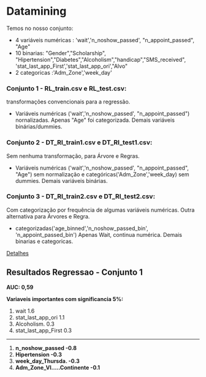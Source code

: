 # Datamining
Temos no nosso conjunto: 
  - 4 variáveis numéricas : 'wait','n_noshow_passed', "n_appoint_passed", "Age" 
  - 10 binarias: "Gender","Scholarship", "Hipertension","Diabetes","Alcoholism","handicap","SMS_received", 'stat_last_app_First','stat_last_app_ori',"Alvo"
  - 2 categoricas :'Adm_Zone','week_day'
  
  
### Conjunto 1 - RL_train.csv e RL_test.csv: 
transformações convencionais para a regressão. 

- Variáveis numéricas ('wait','n_noshow_passed', "n_appoint_passed") nornalizadas. Apenas "Age" foi categorizada. 
Demais variáveis binárias/dummies.

### Conjunto 2 - DT_RI_train1.csv e DT_RI_test1.csv:
Sem nenhuma transformação, para Árvore e Regras. 

- Variáveis numéricas ('wait','n_noshow_passed', "n_appoint_passed", "Age") sem normalização e categóricas('Adm_Zone','week_day) sem dummies. 
Demais variáveis binárias.

### Conjunto 3 - DT_RI_train2.csv e DT_RI_test2.csv:
Com categorização por frequência de algumas variáveis numéricas. Outra alternativa para Árvores e Regra.

- categorizadas('age_binned','n_noshow_passed_bin', 'n_appoint_passed_bin')
Apenas Wait, continua numérica. Demais binarias e categoricas.


[Detalhes](StoryTelling.ipynb)


## Resultados Regressao - Conjunto 1
**AUC: 0,59**
 
 **Variaveis importantes com significancia 5%:**
 

  
 
1. wait                         1.6     
2. stat_last_app_ori            1.1    
3. Alcoholism.                  0.3    
4. stat_last_app_First          0.3    
_______
1. **n_noshow_passed              -0.8**    
2. **Hipertension                 -0.3** 
3. **week_day_Thursda.            -0.3**    
4. **Adm_Zone_VI.....Continente   -0.1**    



